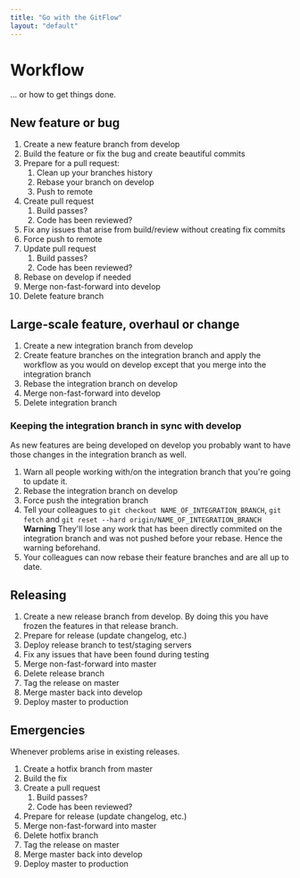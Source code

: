 ```yaml
---
title: "Go with the GitFlow"
layout: "default"
---
```


# Workflow
 
... or how to get things done.

## New feature or bug

1. Create a new feature branch from develop
2. Build the feature or fix the bug and create beautiful commits
3. Prepare for a pull request:
    1. Clean up your branches history
    2. Rebase your branch on develop
    6. Push to remote
7. Create pull request
    1. Build passes?
    2. Code has been reviewed?
8. Fix any issues that arise from build/review without creating fix commits
9. Force push to remote
10. Update pull request
    1. Build passes?
    2. Code has been reviewed?
11. Rebase on develop if needed
12. Merge non-fast-forward into develop
13. Delete feature branch

## Large-scale feature, overhaul or change

1. Create a new integration branch from develop
2. Create feature branches on the integration branch and apply the workflow as you would on develop except that you merge into the integration branch
3. Rebase the integration branch on develop
4. Merge non-fast-forward into develop
5. Delete integration branch

### Keeping the integration branch in sync with develop
As new features are being developed on develop you probably want to have those changes in the integration branch as well. 

1. Warn all people working with/on the integration branch that you're going to update it.
2. Rebase the integration branch on develop
3. Force push the integration branch
4. Tell your colleagues to `git checkout NAME_OF_INTEGRATION_BRANCH`, `git fetch` and `git reset --hard origin/NAME_OF_INTEGRATION_BRANCH` **Warning** They'll lose any work that has been directly commited on the integration branch and was not pushed before your rebase. Hence the warning beforehand.
5. Your colleagues can now rebase their feature branches and are all up to date.

## Releasing

1. Create a new release branch from develop. By doing this you have frozen the features in that release branch.
2. Prepare for release (update changelog, etc.)
3. Deploy release branch to test/staging servers
4. Fix any issues that have been found during testing
5. Merge non-fast-forward into master
6. Delete release branch
7. Tag the release on master
8. Merge master back into develop
9. Deploy master to production

## Emergencies
Whenever problems arise in existing releases.

1. Create a hotfix branch from master
2. Build the fix
3. Create a pull request
    1. Build passes?
    2. Code has been reviewed?
4. Prepare for release (update changelog, etc.)
5. Merge non-fast-forward into master 
6. Delete hotfix branch
7. Tag the release on master
8. Merge master back into develop
9. Deploy master to production
